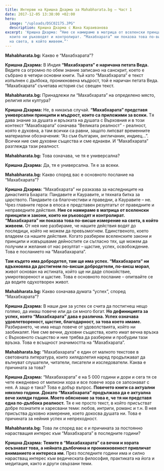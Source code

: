 ```yaml
---
title: Интервю на Кришна Дхарма за Mahabharata.bg – Част 1
date: 2017-12-05 13:38:00 +02:00
hero:
  image: "/uploads/DSC02175.JPG"
  description: Кришна Дхарма с Жана Караиванова
excerpt: 'Кришна Дхарма: “Ние се намираме в матрица от вселенски принципи и закони,
  които ни ръководят и контролират. “Махабхарата” ни показва това по-висше измерение
  на света, в който живеем.”'
---
```


**Mahabharata.bg:** Какво е “Махабхарата”?

**Кришна Дхарма:** В Индия **“Махабхарата” e наричана петата Веда.** 
Ведите са огромно по обем знание записано на санскрит, което е събрано в четири основни книги. Тъй като “Махабхарата” е текст изпълнен с дълбока, проникновена мъдрост, той е наричан петата Веда. “Махабхарата” съчетава история със свещен текст. 

**Mahabharata.bg:** Принадлежи ли “Махабхарата” на определено място, религия или култура?

**Кришна Дхарма:**  Не, в никакъв случай. **“Махабхарата” представя универсални принципи и мъдрост, които са приложими за всеки.** Tя дава знание за душата и връзката на душата с Върховния и в този контекст “Махабхарата” означава “Великата реалност” -  реалност, която е духовна, а там всички са равни, защото липсват временните материални обозначения: “Аз съм българин, англичанин, индиец…”. Всички ние сме духовни същества и сме еднакви. И “Махабхарата” разглежда тази реалност.

**Mahabharata.bg:** Това означава, че тя е универсална?

**Кришна Дхарма:** Да, тя е универсална. Тя е за всеки.

**Mahabharata.bg:** Какво според вас е основното послание на “Махабхарата”? 

**Кришна Дхарма:** “Махабхарата” ни разказва за наследниците на династията Бхарата: Пандавите и Кауравите, и тяхната битка за царството. Пандавите са благочестиви и праведни, а Кауравите – не. Чрез главните герои в епоса е  представен резултатът от праведните и неправедните действия. **Ние се намираме в матрица от вселенски принципи и закони, които ни ръководят и контролират. “Махабхарата” ни показва това по-висше измерение на света, в който живеем.** От нея ние разбираме, че нашите действия водят до последици, който не можем да превъзмогнем. Единственото, което владеем са нашите действия. Когато разберем вселенските закони и принципи и извършваме дейностите си съгласно тях, ще можем да получим и желания от нас резултат – щастие, успех, освобождение. Това е посланието на “Махабахарата”. 

**Там където има добродетел, там ще има успех. “Махабхарата” ни вдъхновява да достигнем по-висши добродетели, по-висш морал**,  живот основан на истината, който ще ни даде спокойствие, умиротвореност и щастие. Това  е основното послание – опитвайте се да водите одухотворен живот.

**Mahabharata.bg:** Какво означава думата “успех”, според “Махабхарата”?

**Кришна Дхарма:** В наши дни за успех се счита да постигнеш нещо голямо, да имаш повече или да си много богат. **Но дефиницията за успех, която “Махабхарата” дава е различна. Успех означава удовлетвореност, щастие, благодарност, за това което имаме.** Разбирането, че има нещо повече от удоволствията, който ни заобикалят. Ние сме вечни, духовни същества, които имат вечна връзка с Върховното същество и ние трябва да разберем и пробудим тази връзка. Това е всъщност значимостта на “Махабхарата”.

**Mahabharata.bg:** “Махабахарата” е един от малкото текстове в световната литература, които хилядолетия наред продължават да вълнуват слушатели, читатели, писатели и изследователи. Каква е причината за това?

**Кришна Дхарма:** “Махабахарата” е на 5 000 години и дори и сега тя се чете ежедневно от милиони хора и все повече хора се запознават с нея. А защо е така? Това е добър въпрос. **Повечето книги са актуални няколко години. Докато “Махабхарата” продължава да е актуална вече хиляди години. Моето обяснение за това е, че тя ни представя една по-дълбока реалност.** Тя е не просто текст, в който присъстват добре познатите и харесвани теми: любов, интриги, романс и т.н. В нея  присъства духовно измерение, което докосва душата ни. Това е причината за нейния успех и непреходност. 

**Mahabharata.bg:** Това ли според вас е и причината за постоянно нарастващия интерес към “Махабхарата” в последните години? 

**Кришна Дхарма:** **Темите в “Махабахарата” са вечни и хората осъзнават това, а нейната дълбочина и проникновеност привличат вниманието и интереса им.** През последните години има и силно нарастващ интерес към ведическата философия, практиката на йога и медитация, както и други свързани теми.
